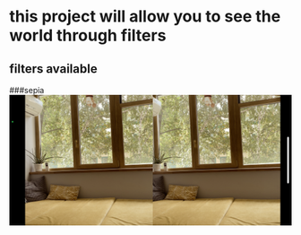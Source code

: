 # this project will allow you to see the world through filters
## filters available
###sepia
![sepia](images/sepia.png)
